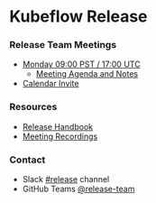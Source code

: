 # Kubeflow Release

### Release Team Meetings
- [Monday 09:00 PST / 17:00 UTC](https://arrik.to/kf-release-team-meet)
  - [Meeting Agenda and Notes](https://arrik.to/kf-release-team-notes) 
- [Calendar Invite](https://arrik.to/kf-release-team-cal)

### Resources
- [Release Handbook](./handbook.md)
- [Meeting Recordings](https://arrik.to/kf-release-team-recordings)

### Contact
- Slack [#release](https://app.slack.com/client/T7QLHSH6U/C9V2WT2KV) channel
- GitHub Teams [@release-team](https://github.com/orgs/kubeflow/teams/release-team)